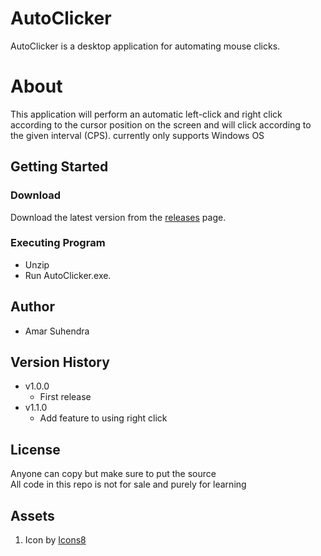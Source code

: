 # AutoClicker
AutoClicker is a desktop application for automating mouse clicks.

# About
This application will perform an automatic left-click and right click according to the cursor position on the screen and will click according to the given interval (CPS). currently only supports Windows OS

## Getting Started
### Download 
Download the latest version from the [releases](https://github.com/Amar-Suhendra/AutoClicker/releases/tag/AutoClicker-v1.0.0) page.
### Executing Program
* Unzip
* Run AutoClicker.exe.

## Author
* Amar Suhendra

## Version History
* v1.0.0
  - First release
* v1.1.0
  - Add feature to using right click
## License
Anyone can copy but make sure to put the source<br> 
All code in this repo is not for sale and purely for learning

## Assets
1. Icon by [Icons8](https://icons8.com/icon/KqW72L4VzPmG/click)